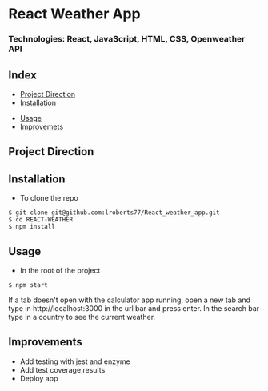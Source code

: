 # React Weather App

### Technologies: React, JavaScript, HTML, CSS, Openweather API

## Index
* [Project Direction](#Project)
* [Installation](#Install)
<!-- * [Npm Testing](#Npmtest) -->
* [Usage](#Usage)
* [Improvemets](#Improvements)

## <a name="Project">Project Direction</a>

## <a name="Install">Installation</a>
* To clone the repo
```shell
$ git clone git@github.com:lroberts77/React_weather_app.git
$ cd REACT-WEATHER
$ npm install
```

<!-- ## <a name="Npmtest">Npm Testing</a> -->

## <a name="Usage">Usage</a>
* In the root of the project
```shell
$ npm start
```
If a tab doesn't open with the calculator app running, open a new tab and type in http://localhost:3000 in the url bar and press enter. In the search bar type in a country to see the current weather.

## <a name="Improvements">Improvements</a>
* Add testing with jest and enzyme
* Add test coverage results
* Deploy app
